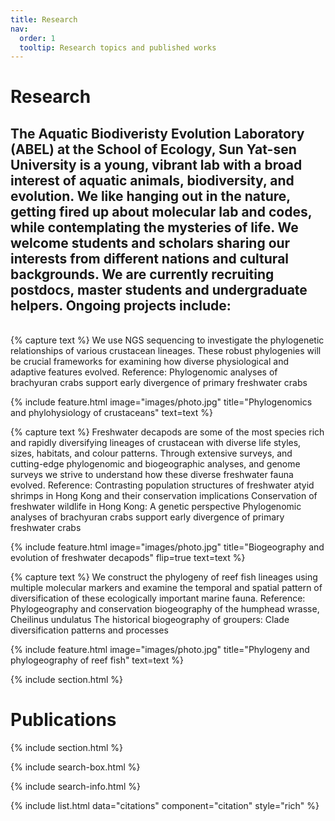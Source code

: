 ```yaml
---
title: Research
nav:
  order: 1
  tooltip: Research topics and published works
---
```


# <i class="fas fa-microscope"></i>Research

The Aquatic Biodiveristy Evolution Laboratory (ABEL) at the School of Ecology, Sun Yat-sen University is a young, vibrant lab with a broad interest of aquatic animals, biodiversity, and evolution. We like hanging out in the nature, getting fired up about molecular lab and codes, while contemplating the mysteries of life. We welcome students and scholars sharing our interests from different nations and cultural backgrounds. We are currently recruiting postdocs, master students and undergraduate helpers. Ongoing projects include:
<br>
---
<br>
{% capture text %}
We use NGS sequencing to investigate the phylogenetic relationships of various crustacean lineages. These robust phylogenies will be crucial frameworks for examining how diverse physiological and adaptive features evolved.
Reference:
Phylogenomic analyses of brachyuran crabs support early divergence of primary freshwater crabs

{%
  include feature.html
  image="images/photo.jpg"
  title="Phylogenomics and phylohysiology of crustaceans"
  text=text
%}

{% capture text %}
Freshwater decapods are some of the most species rich and rapidly diversifying lineages of crustacean with diverse life styles, sizes, habitats, and colour patterns. Through extensive surveys, and cutting-edge phylogenomic and biogeographic analyses, and genome surveys we strive to understand how these diverse freshwater fauna evolved.
Reference:
Contrasting population structures of freshwater atyid shrimps in Hong Kong and their conservation implications
Conservation of freshwater wildlife in Hong Kong: A genetic perspective
Phylogenomic analyses of brachyuran crabs support early divergence of primary freshwater crabs

{%
  include feature.html
  image="images/photo.jpg"
  title="Biogeography and evolution of freshwater decapods"
  flip=true
  text=text
%}

{% capture text %}
We construct the phylogeny of reef fish lineages using multiple molecular markers​ and examine the temporal and spatial pattern of diversification of these ecologically important marine fauna.
Reference:
Phylogeography and conservation biogeography of the humphead wrasse, Cheilinus undulatus
The historical biogeography of groupers: Clade diversification patterns and processes

{%
  include feature.html
  image="images/photo.jpg"
  title="Phylogeny and phylogeography of reef fish"
  text=text
%}

{% include section.html %}

# Publications

{% include section.html %}

{% include search-box.html %}

{% include search-info.html %}

{% include list.html data="citations" component="citation" style="rich" %}
